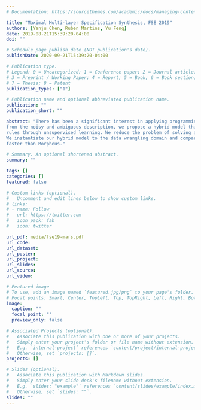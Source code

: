 ```yaml
---
# Documentation: https://sourcethemes.com/academic/docs/managing-content/

title: "Maximal Multi-layer Specification Synthesis, FSE 2019"
authors: [Yanju Chen, Ruben Martins, Yu Feng]
date: 2019-08-21T15:39:20-04:00
doi: ""

# Schedule page publish date (NOT publication's date).
publishDate: 2020-09-21T15:39:20-04:00

# Publication type.
# Legend: 0 = Uncategorized; 1 = Conference paper; 2 = Journal article;
# 3 = Preprint / Working Paper; 4 = Report; 5 = Book; 6 = Book section;
# 7 = Thesis; 8 = Patent
publication_types: ["1"]

# Publication name and optional abbreviated publication name.
publication: ""
publication_short: ""

abstract: "There has been a significant interest in applying programming-by-example to automate repetitive and tedious tasks. However, due to the incomplete nature of input-output examples, a synthesizer may generate programs that pass the examples but do not match the user intent. In this paper, we propose Mars, a novel synthesis framework that takes as input a multi-layer specification composed by input-output examples, textual description, and partial code snippets that capture the user intent. To accurately capture the user intent
from the noisy and ambiguous description, we propose a hybrid model that combines the power of an LSTM-based sequence-to-sequence model with the apriori algorithm for mining association
rules through unsupervised learning. We reduce the problem of solving a multi-layer specification synthesis to a Max-SMT problem, where hard constraints encode well-typed concrete programs and soft constraints encode the user intent learned by the hybrid model.
We instantiate our hybrid model to the data wrangling domain and compare its performance against Morpheus, a state-of-the-art synthesizer for data wrangling tasks. Our experiments demonstrate that our approach outperforms Morpheus in terms of running time and solved benchmarks. For challenging benchmarks, our approach can suggest candidates with rankings that are an order of magnitude better than Morpheus which leads to running times that are 15x
faster than Morpheus."

# Summary. An optional shortened abstract.
summary: ""

tags: []
categories: []
featured: false

# Custom links (optional).
#   Uncomment and edit lines below to show custom links.
# links:
# - name: Follow
#   url: https://twitter.com
#   icon_pack: fab
#   icon: twitter

url_pdf: media/fse19-mars.pdf
url_code:
url_dataset:
url_poster:
url_project:
url_slides:
url_source:
url_video:

# Featured image
# To use, add an image named `featured.jpg/png` to your page's folder. 
# Focal points: Smart, Center, TopLeft, Top, TopRight, Left, Right, BottomLeft, Bottom, BottomRight.
image:
  caption: ""
  focal_point: ""
  preview_only: false

# Associated Projects (optional).
#   Associate this publication with one or more of your projects.
#   Simply enter your project's folder or file name without extension.
#   E.g. `internal-project` references `content/project/internal-project/index.md`.
#   Otherwise, set `projects: []`.
projects: []

# Slides (optional).
#   Associate this publication with Markdown slides.
#   Simply enter your slide deck's filename without extension.
#   E.g. `slides: "example"` references `content/slides/example/index.md`.
#   Otherwise, set `slides: ""`.
slides: ""
---
```

